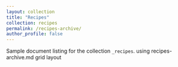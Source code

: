 ```yaml
---
layout: collection
title: "Recipes"
collection: recipes
permalink: /recipes-archive/
author_profile: false
---
```


Sample document listing for the collection `_recipes`. using recipes-archive.md grid layout
